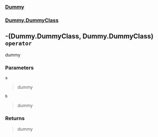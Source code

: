 ### [Dummy](./Dummy.md 'Dummy')
### [Dummy.DummyClass](./Dummy-DummyClass.md 'Dummy.DummyClass')
## -(Dummy.DummyClass, Dummy.DummyClass) `operator`
dummy
### Parameters

<a name='Dummy-DummyClass-op_Subtraction(Dummy-DummyClass- Dummy-DummyClass)-a'></a>
`a`
>dummy

<a name='Dummy-DummyClass-op_Subtraction(Dummy-DummyClass- Dummy-DummyClass)-b'></a>
`b`
>dummy
### Returns
>dummy
